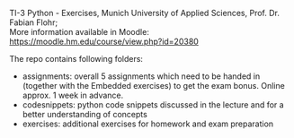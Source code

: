 TI-3 Python - Exercises, Munich University of Applied Sciences, Prof. Dr. Fabian Flohr; <br />
More information available in Moodle: https://moodle.hm.edu/course/view.php?id=20380

The repo contains following folders:  <br />
- assignments: overall 5 assignments which need to be handed in (together with the Embedded exercises) to get the exam bonus. Online approx. 1 week in advance.  <br />
- codesnippets: python code snippets discussed in the lecture and for a better understanding of concepts <br />
- exercises: additional exercises for homework and exam preparation <br />
